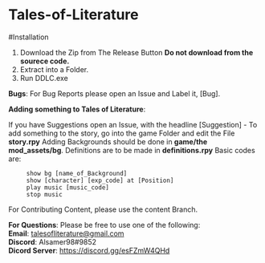 # Tales-of-Literature
#Installation
  1. Download the Zip from The Release Button 
    **Do not download from the sourece code.**
  2. Extract into a Folder.
  3. Run DDLC.exe

**Bugs**:
 For Bug Reports please open an Issue and Label it, [Bug].
 
 **Adding something to Tales of Literature**:
 
  If you have Suggestions open an Issue, with the headline [Suggestion] -
  To add something to the story, go into the game Folder and edit the File **story.rpy**
  Adding Backgrounds should be done in **game/the mod_assets/bg**.
  Definitions are to be made in **definitions.rpy**
  Basic codes are:
 
         show bg [name_of_Background] 
         show [character] [exp_code] at [Position] 
         play music [music_code]
         stop music
  
  For Contributing Content, please use the content Branch.
  
  **For Questions**:
    Please be free to use one of the following: <br />
                                              **Email**: talesofliterature@gmail.com <br />
                                              **Discord**: Alsamer98#9852 <br />
                                              **Dicord Server**: https://discord.gg/esFZmW4QHd
